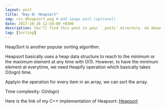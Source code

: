 ```yaml
---
layout: post
title: "Day-8: Heapsort"
img: rsz_8heapsort.png # Add image post (optional)
date: 2017-10-26 12:54:00 +0300
description: You’ll find this post in your `_posts` directory. Go ahead and edit it and re-build the site to see your changes. # Add post description (optional)
tag: [Sorting]
---
```

HeapSort is another popular sorting algorithm.

Heapsort basically uses a heap data structure to reach to the minimum or the maximum element at any time with O(1). However, to have the minimum element at everytime, we need Heapify operation which basically takes O(logn) time. 

Applyin the operation for every item in an array, we can sort the array.

Time complexity: *O(nlogn)*

Here is the link of my C++ implementation of Heapsort: [Heapsort](https://github.com/abdurrezzak/100-Days-100-Algorithms-/blob/master/8.HeapSort.cpp)
